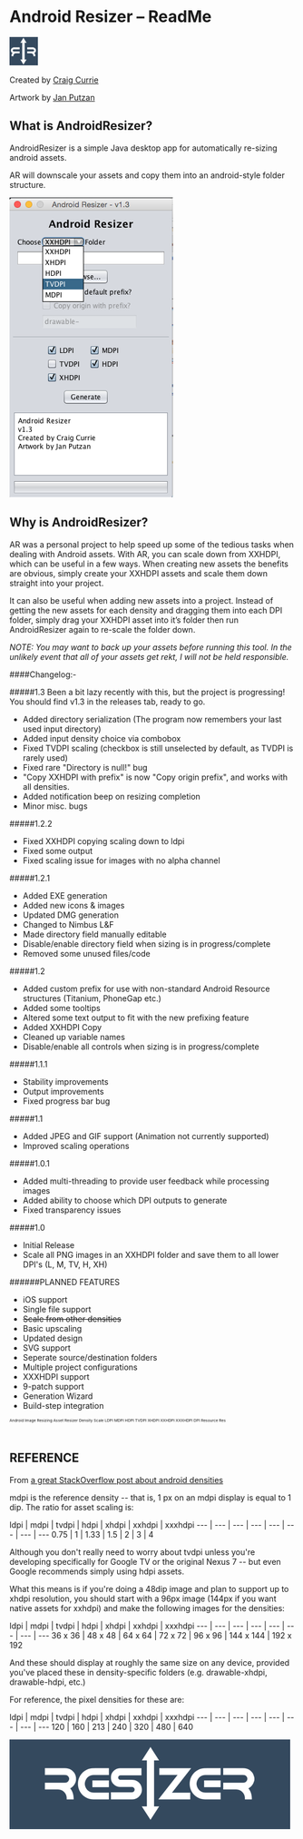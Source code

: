 Android Resizer – ReadMe
===
![alt tag](https://raw.githubusercontent.com/BlitzKraig/AndroidResizer/master/src/androidresizer/ResizerIconBlue.gif)

Created by [Craig Currie](https://github.com/BlitzKraig)

Artwork by [Jan Putzan](https://github.com/janputzan)

What is AndroidResizer?
---
AndroidResizer is a simple Java desktop app for automatically re-sizing android assets.

AR will downscale your assets and copy them into an android-style folder structure.

![alt tag](https://raw.githubusercontent.com/BlitzKraig/AndroidResizer/master/src/androidresizer/AResizerScreenShot.png)

Why is AndroidResizer?
---
AR was a personal project to help speed up some of the tedious tasks when dealing with Android assets. With AR, you can scale down from XXHDPI, which can be useful in a few ways. When creating new assets the benefits are obvious, simply create your XXHDPI assets and scale them down straight into your project.

It can also be useful when adding new assets into a project. Instead of getting the new assets for each density and dragging them into each DPI folder, simply drag your XXHDPI asset into it’s folder then run AndroidResizer again to re-scale the folder down.

_NOTE: You may want to back up your assets before running this tool. In the unlikely event that all of your assets get rekt, I will not be held responsible._

####Changelog:-

#####1.3
Been a bit lazy recently with this, but the project is progressing!
You should find v1.3 in the releases tab, ready to go.

- Added directory serialization (The program now remembers your last used input directory)
- Added input density choice via combobox
- Fixed TVDPI scaling (checkbox is still unselected by default, as TVDPI is rarely used)
- Fixed rare "Directory is null!" bug
- "Copy XXHDPI with prefix" is now "Copy origin prefix", and works with all densities.
- Added notification beep on resizing completion
- Minor misc. bugs

#####1.2.2
- Fixed XXHDPI copying scaling down to ldpi
- Fixed some output
- Fixed scaling issue for images with no alpha channel 

#####1.2.1
- Added EXE generation
- Added new icons & images
- Updated DMG generation
- Changed to Nimbus L&F
- Made directory field manually editable
- Disable/enable directory field when sizing is in progress/complete
- Removed some unused files/code

#####1.2
- Added custom prefix for use with non-standard Android Resource structures (Titanium, PhoneGap etc.)
- Added some tooltips
- Altered some text output to fit with the new prefixing feature
- Added XXHDPI Copy
- Cleaned up variable names
- Disable/enable all controls when sizing is in progress/complete

#####1.1.1
- Stability improvements
- Output improvements
- Fixed progress bar bug

#####1.1
- Added JPEG and GIF support (Animation not currently supported)
- Improved scaling operations

#####1.0.1
- Added multi-threading to provide user feedback while processing images
- Added ability to choose which DPI outputs to generate
- Fixed transparency issues

#####1.0
- Initial Release
- Scale all PNG images in an XXHDPI folder and save them to all lower DPI's (L, M, TV, H, XH)



######PLANNED FEATURES
- iOS support
- Single file support
- ~~Scale from other densities~~
- Basic upscaling
- Updated design
- SVG support
- Seperate source/destination folders
- Multiple project configurations
- XXXHDPI support
- 9-patch support
- Generation Wizard
- Build-step integration

<sup><sup><sup><sup>Android Image Resizing Asset Resizer Density Scale LDPI MDPI HDPI TVDPI XHDPI XXHDPI XXXHDPI DPI  Resource Res</sup></sup></sup></sup>

REFERENCE
---

From [a great StackOverflow post about android densities](http://stackoverflow.com/questions/11581649/about-android-image-size-and-assets-sizes)

mdpi is the reference density -- that is, 1 px on an mdpi display is equal to 1 dip. The ratio for asset scaling is:

ldpi | mdpi | tvdpi | hdpi | xhdpi | xxhdpi | xxxhdpi
--- | --- | --- | --- | --- | --- | --- | ---
0.75 | 1       | 1.33  | 1.5   | 2        | 3           | 4

Although you don't really need to worry about tvdpi unless you're developing specifically for Google TV or the original Nexus 7 -- but even Google recommends simply using hdpi assets.

What this means is if you're doing a 48dip image and plan to support up to xhdpi resolution, you should start with a 96px image (144px if you want native assets for xxhdpi) and make the following images for the densities:

ldpi       | mdpi     | tvdpi     | hdpi      | xhdpi      | xxhdpi      | xxxhdpi
--- | --- | --- | --- | --- | --- | --- | ---
36 x 36 | 48 x 48 | 64 x 64  | 72 x 72 | 96 x 96   | 144 x 144 | 192 x 192

And these should display at roughly the same size on any device, provided you've placed these in density-specific folders (e.g. drawable-xhdpi, drawable-hdpi, etc.)	

For reference, the pixel densities for these are:

ldpi   | mdpi  | tvdpi  | hdpi  | xhdpi  | xxhdpi  | xxxhdpi
--- | --- | --- | --- | --- | --- | --- | ---
120   | 160     | 213    | 240   | 320     | 480       | 640


![alt tag](https://raw.githubusercontent.com/BlitzKraig/AndroidResizer/master/src/androidresizer/Resizer.png)
